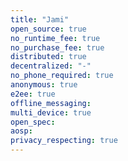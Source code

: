 ```yaml
---
title: "Jami"
open_source: true
no_runtime_fee: true
no_purchase_fee: true
distributed: true
decentralized: "-"
no_phone_required: true
anonymous: true
e2ee: true
offline_messaging: 
multi_device: true
open_spec: 
aosp:
privacy_respecting: true
---
```

